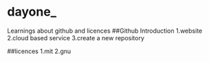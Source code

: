 # dayone_
Learnings about github and licences 
##Github Introduction
1.website 
2.cloud based service 
3.create a new repository 


##licences 
1.mit
2.gnu
